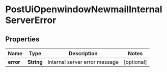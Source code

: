 
# PostUiOpenwindowNewmailInternalServerError

## Properties
Name | Type | Description | Notes
------------ | ------------- | ------------- | -------------
**error** | **String** | Internal server error message |  [optional]



